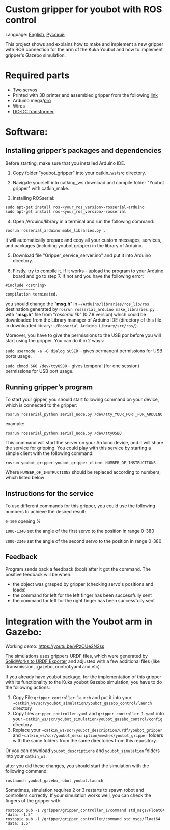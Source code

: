 # Custom gripper for youbot with ROS control 

Language: [English](https://github.com/Alex-T-RU-DE/Custom-gripper-for-youbot-with-ROS-control/blob/main/README.md), [Русский](https://github.com/Alex-T-RU-DE/Custom-gripper-for-youbot-with-ROS-control/blob/main/README.ru.md) 

This project shows and explains how to make and implement a new gripper with ROS connection for the arm of the Kuka Youbot and how to implement gripper's Gazebo simulation. 

# Required parts

-   Two servos 
-   Printed with 3D printer and assembled gripper from the following [link](https://www.thingiverse.com/thing:4764063)
-   Arduino mega/[pro](https://www.amazon.de/ARCELI-Arduino-Mega-ATmega2560-CH340G-Elektronik/dp/B07MQ1J9MR/ref=sr_1_13?dchild=1&keywords=arduino+pro&qid=1613692717&sr=8-13) 
-   Wires
-   [DC-DC transformer](https://www.amazon.de/LAOMAO-Wandler-einstellbar-Spannungswandler-Converter/dp/B00HV4EPG8/ref=asc_df_B00HV4EPG8/?tag=googshopde-21&linkCode=df0&hvadid=231941675984&hvpos=&hvnetw=g&hvrand=3852759402861473550&hvpone=&hvptwo=&hvqmt=&hvdev=c&hvdvcmdl=&hvlocint=&hvlocphy=9068552&hvtargid=pla-420005320986&psc=1&th=1&psc=1)


# Software:

## Installing gripper’s packages and dependencies 

Before starting, make sure that you installed Arduino IDE.

1. Copy folder "youbot_gripper" into your catkin_ws/src directory.

2. Navigate yourself into catking_ws download and compile folder "Youbot gripper" with catkin_make.

3. installing ROSserial:
 ```
sudo apt-get install ros-<your_ros_version>-rosserial-arduino
sudo apt-get install ros-<your_ros_version>-rosserial
 ```
4. Open <your Arduino directory>/Arduino/library in a terminal and run the following command:
```
rosrun rosserial_arduino make_libraries.py .
```
It will automatically prepare and copy all your custom messages, services, and packages (including youbot gripper) in the library of Arduino.

5. Download file "Gripper_service_server.ino" and put it into Arduino directory.

6. Firstly, try to compile it. If it works - upload the program to your Arduino board and go to step 7. If not and you have the following error:

```
#include <cstring>
    ^~~~~~~~~
compilation terminated. 
 ```
you should change the "**msg.h**" in `~/Arduino/libraries/ros_lib/ros` destination generated by ```rosrun rosserial_arduino make_libraries.py .``` with "**msg.h**" file from "*rosserial lib*" (0.7.8 version) which could be downloaded from the Library manager of Arduino IDE (directory of this file in downloaded library: `~/Rosserial_Arduino_Library/src/ros/`).  

Moreover, you have to give the permissions to the USB por before you will start using the gripper. You can do it in 2 ways:

```sudo usermode -a -G dialog $USER``` – gives permanent permissions for USB ports usage.

```sudo chmod 666 /dev/ttyUSB0``` – gives temporal (for one session) permissions for USB port usage. 

 
 
## Running gripper’s program  

To start your gipper, you should start following command on your device, which is connected to the gripper:
```
rosrun rosserial_python serial_node.py /dev/tty_YOUR_PORT_FOR_ARDUINO 
```
example:  
```
rosrun rosserial_python serial_node.py /dev/ttyUSB0
```
This command will start the server on your Arduino device, and it will share the service for gripping. You could play with this service by starting a simple client with the following command:
```
rosrun youbot_gripper youbot_gripper_client NUMBER_OF_INSTRUCTIONS 
```
Where ```NUMBER_OF_INSTRUCTIONS``` should be replaced according to numbers, which listed below
        
                                 
## Instructions for the service

To use different commands for this gripper, you could use the following numbers to achieve the desired result:

```0-100``` opening %

```1000-1340``` set the angle of the first servo to the position in range 0-380

```2000-2340``` set the angle of the second servo to the position in range 0-380

## Feedback

Program sends back a feedback (bool) after it got the command. 
The positive feedback will be when:
- the object was grasped by gripper (checking servo's positions and loads) 
- the command for left for the left finger has been successfully sent
- the command for left for the right finger has been successfully sent

# Integration with the Youbot arm in Gazebo:

Working demo: https://youtu.be/vPzOUe2N2ss

The simulations uses grippers URDF files, which were generated by [SolidWorks to URDF Exporter](http://wiki.ros.org/sw_urdf_exporter) and adjusted with a few additional files (like .transmission, .gazebo, control.yaml and etc).

If you already have youbot package, for the implementation of this gripper with its functionality to the Kuka youbot Gazebo simulation, you have to do the following actions:

1. Copy File `gripper_controller.launch` and put it into your `~catkin_ws/scr/youbot_simulation/youbot_gazebo_control/launch` directory
2. Copy files `gripper_controller.yaml` and `gripper_controller_1.yaml` into your `~catkin_ws/scr/youbot_simulation/youbot_gazebo_control/config` directory
3. Replace your `~catkin_ws/scr/youbot_description/urdf/youbot_gripper` and `~catkin_ws/scr/youbot_description/meshes/youbot_gripper` folders with the same folders from the same directories from this repository.

Or you can download `youbot_descriptions` and `youbot_simulation` folders into your `catkin_ws`.

after you did these changes, you should start the simulation with the following command:

```
roslaunch youbot_gazebo_robot youbot.launch
``` 

Sometimes, simulation requires 2 or 3 restarts to spawn robot and controllers correctly.
If your simulation works well, you can check the fingers of the gripper with:

```
rostopic pub -1 /gripper/gripper_controller_1/command std_msgs/Float64 "data: -1.5" 
rostopic pub -1 /gripper/gripper_controller/command std_msgs/Float64 "data: 1.5"
``` 
